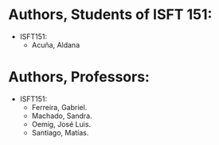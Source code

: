 # Authors, Students of ISFT 151:
* ISFT151:
    - Acuña, Aldana

# Authors, Professors:
* ISFT151: 
    - Ferreira, Gabriel. 
    - Machado, Sandra.
    - Oemig, José Luis.
    - Santiago, Matías.
